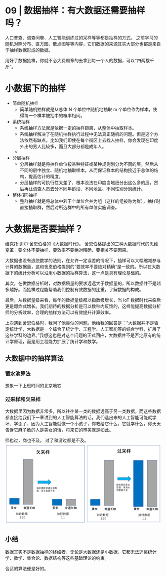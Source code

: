 # 09 | 数据抽样：有大数据还需要抽样吗？

人口普查、调查问卷、人工智能训练过的采样等等都是抽样的方式。
之前学习的随机对照分布、直方图、散点图等等内容，它们数据的来源其实大部分也都是来自于抽样数据形成的数据。

用好了数据抽样，你就不必大费周章的去拿到每一个人的数据，可以“四两拨千斤”。

# 小数据下的抽样
-   简单随机抽样
    -   简单随机抽样就是从总体 N 个单位中随机地抽取 m 个单位作为样本，使得每一个样本被抽中的概率相同。
-   系统抽样
    -   系统抽样方法就是依据一定的抽样距离，从整体中抽取样本。
    -   系统抽样解决了在随机抽样执行过程中无法真正随机的问题。但是这个方法依然有缺点，比如我们即使在每个街区上去找人抽样，你会发现在印度外出的男人比较多，而且大部分都是成年人。
    -   
-   分层抽样
    -   分层抽样就是将抽样单位按某种特征或某种规则划分为不同的层，然后从不同的层中独立、随机地抽取样本，从而保证样本的结构接近于总体的结构，提高估计的精度。
    -   分层抽样的可执行性太差了，根本没法在印度当地细分出这么多的层，然后再让调查人员去分不同年龄段、不同地区、不同性别分别统计。
-   整体(群)抽样
    -   整群抽样就是将总体中若干个单位合并为组（这样的组被称为群），抽样时直接抽取群，然后对所选群中的所有单位实施调查。

# 大数据是否要抽样？
维克托·迈尔·舍恩伯格的《大数据时代》。
舍恩伯格提出的三种大数据时代的思维变革：要全体不要抽样、要效率不要绝对精确、要相关不要因果。

大数据也没有逃脱数学的法则，在允许一定误差的情况下，抽样可以大幅缩减参与计算的数据量，这和舍恩伯格提到的“要效率不要绝对精确”是一致的。所以在大数据下的统计分析可以沿用小数据的抽样算法，这一点是具有理论基础的。

其次，在做数据分析时，对数据质量的要求远远大于数据量的，所以数据并不是越多越好。而抽样过程能帮助我们控制有效数据的比重，了解数据的构成。

最后，从数据量级来看，每年的数据量级都以指数级增长，当 IoT 数据时代来临后更是爆炸式增长。我们期待的数据分析是可以数秒内反馈的，这样能提高数据分析师的分析效率，合理的抽样方法可以有效提升计算效率。

上次遇到舍恩伯格时，我问了他类似的问题。他给我的回答是：“大数据并不是否定统计学，大数据是一个综合了统计学、工程学、人工智能等的综合学科，扩展了这些学科的边界。”我想这也是对这个问题的正式回应，大数据并不是否定原有的统计学原理，而是用工程能力扩展了统计学和数学。

## 大数据中的抽样算法

### 蓄水池算法
想象一下上班时间的北京地铁

### 过采样和欠采样
大数据里因为数据非常多，所以往往某一类的数据远高于另一类数据，而这些数据都直接给我们下一章讲到的人工智能算法的话，我们造出来的人工智能可能就学坏、学歪了，因为人工智能就像一个小孩子，你教给它什么，它就学什么，你天天告诉它麻子脸的人是美女的话，将来它的审美就是如此。

师也过，商也不及。
过了和没过都是不及。
![avatar](./../images/09_sample.png)

## 小结
数据其实不是数据抽样的终结者，无论是大数据还是小数据，它都无法逃离统计学、数学、集合论、数据结构等这些基础理论的约束。

合适的算法便是好的。